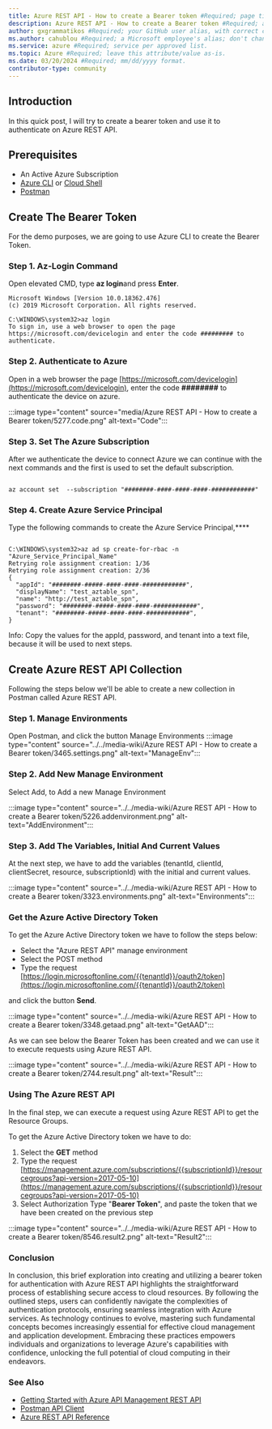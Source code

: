 ```yaml
---
title: Azure REST API - How to create a Bearer token #Required; page title displayed in search results. Don't enclose in quotation marks. 
description: Azure REST API - How to create a Bearer token #Required; article description that's displayed in search results. Don't enclose in quotation marks. Do end with a period.
author: gxgrammatikos #Required; your GitHub user alias, with correct capitalization.
ms.author: cahublou #Required; a Microsoft employee's alias; don't change. 
ms.service: azure #Required; service per approved list.
ms.topic: Azure #Required; leave this attribute/value as-is.
ms.date: 03/20/2024 #Required; mm/dd/yyyy format.
contributor-type: community
---
```


## Introduction

In this quick post, I will try to create a bearer token and use it to authenticate on Azure REST API.

## Prerequisites

- An Active Azure Subscription
- [Azure CLI](/cli/azure/install-azure-cli?view=azure-cli-latest) or [Cloud Shell](https://shell.azure.com/)
- [Postman](https://www.getpostman.com/downloads/)

## Create The Bearer Token

For the demo purposes, we are going to use Azure CLI to create the Bearer Token.

### Step 1. Az-Login Command

Open elevated CMD, type **az login**and press **Enter**.

```azurecli
Microsoft Windows [Version 10.0.18362.476]
(c) 2019 Microsoft Corporation. All rights reserved.
 
C:\WINDOWS\system32>az login
To sign in, use a web browser to open the page https://microsoft.com/devicelogin and enter the code ######### to authenticate.

```

### Step 2. Authenticate to Azure

Open in a web browser the page [https://microsoft.com/devicelogin](https://microsoft.com/devicelogin), enter the code **########** to authenticate the device on azure.

:::image type="content" source="media/Azure REST API - How to create a Bearer token/5277.code.png" alt-text="Code":::

### Step 3. Set The Azure Subscription

After we authenticate the device to connect Azure we can continue with the next commands and the first is used to set the default subscription.

```azurecli

az account set  --subscription "########-####-####-####-############"

```

### Step 4. Create Azure Service Principal

Type the following commands to create the Azure Service Principal,****

```azurecli

C:\WINDOWS\system32>az ad sp create-for-rbac -n "Azure_Service_Principal_Name"
Retrying role assignment creation: 1/36
Retrying role assignment creation: 2/36
{
  "appId": "########-#####-####-####-############",
  "displayName": "test_aztable_spn",
  "name": "http://test_aztable_spn",
  "password": "########-#####-####-####-############",
  "tenant": "########-#####-####-####-############",
}

```

Info: Copy the values for the appId, password, and tenant into a text file, because it will be used to next steps.

## Create Azure REST API Collection

Following the steps below we'll be able to create a new collection in Postman called Azure REST API.

### Step 1. Manage Environments

Open Postman, and click the button Manage Environments :::image type="content" source="../../media-wiki/Azure REST API - How to create a Bearer token/3465.settings.png" alt-text="ManageEnv":::

### Step 2. Add New Manage Environment

Select Add, to Add a new Manage Environment

:::image type="content" source="../../media-wiki/Azure REST API - How to create a Bearer token/5226.addenvironment.png" alt-text="AddEnvironment":::

### Step 3. Add The Variables, Initial And Current Values

At the next step, we have to add the variables (tenantId, clientId, clientSecret, resource, subscriptionId) with the initial and current values.

:::image type="content" source="../../media-wiki/Azure REST API - How to create a Bearer token/3323.environments.png" alt-text="Environments":::

### Get the Azure Active Directory Token

To get the Azure Active Directory token we have to follow the steps below:

- Select the "Azure REST API" manage environment
- Select the POST method
- Type the request [https://login.microsoftonline.com/{{tenantId}}/oauth2/token](https://login.microsoftonline.com/{{tenantId}}/oauth2/token)

and click the button **Send**.

:::image type="content" source="../../media-wiki/Azure REST API - How to create a Bearer token/3348.getaad.png" alt-text="GetAAD":::

As we can see below the Bearer Token has been created and we can use it to execute requests using Azure REST API.

:::image type="content" source="../../media-wiki/Azure REST API - How to create a Bearer token/2744.result.png" alt-text="Result":::

### Using The Azure REST API

In the final step, we can execute a request using Azure REST API to get the Resource Groups.

To get the Azure Active Directory token we have to do:

1. Select the **GET** method
1. Type the request [https://management.azure.com/subscriptions/{{subscriptionId}}/resourcegroups?api-version=2017-05-10](https://management.azure.com/subscriptions/{{subscriptionId}}/resourcegroups?api-version=2017-05-10)
1. Select Authorization Type "**Bearer Token**", and paste the token that we have been created on the previous step

:::image type="content" source="../../media-wiki/Azure REST API - How to create a Bearer token/8546.result2.png" alt-text="Result2":::

### Conclusion

In conclusion, this brief exploration into creating and utilizing a bearer token for authentication with Azure REST API highlights the straightforward process of establishing secure access to cloud resources. By following the outlined steps, users can confidently navigate the complexities of authentication protocols, ensuring seamless integration with Azure services. As technology continues to evolve, mastering such fundamental concepts becomes increasingly essential for effective cloud management and application development. Embracing these practices empowers individuals and organizations to leverage Azure's capabilities with confidence, unlocking the full potential of cloud computing in their endeavors.

### See Also

- [Getting Started with Azure API Management REST API](https://azure.microsoft.com/en-us/resources/videos/getting-started-with-azure-api-management-rest-api/)
- [Postman API Client](https://www.getpostman.com/product/api-client)
- [Azure REST API Reference](/rest/api/azure/)
